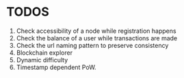 # TODOS
1. Check accessibility of a node while registration happens
2. Check the balance of a user while transactions are made
3. Check the url naming pattern to preserve consistency
4. Blockchain explorer
5. Dynamic difficulty
6. Timestamp dependent PoW. 